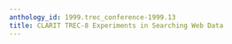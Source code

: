 ```yaml
---
anthology_id: 1999.trec_conference-1999.13
title: CLARIT TREC-8 Experiments in Searching Web Data
---
```

